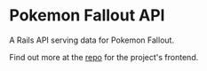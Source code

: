 # Pokemon Fallout API

A Rails API serving data for Pokemon Fallout.

Find out more at the [repo](https://github.com/cstatro/poke-fallout-frontend) for the project's frontend.
